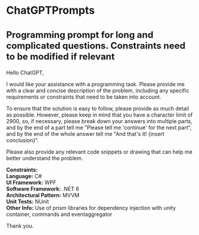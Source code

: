 # ChatGPTPrompts
<h2 style="font-size: 24px;">Programming prompt for long and complicated questions. Constraints need to be modified if relevant</h2>
<p>Hello ChatGPT,</p>

<p>I would like your assistance with a programming task. Please provide me with a clear and concise description of the problem, including any specific requirements or constraints that need to be taken into account.</p>

<p>To ensure that the solution is easy to follow, please provide as much detail as possible. However, please keep in mind that you have a character limit of 2900, so, if necessary, please break down your answers into multiple parts, and by the end of a part tell me "Please tell me 'continue' for the next part", and by the end of the whole answer tell me "And that's it! {insert conclusion}".</p>

<p>Please also provide any relevant code snippets or drawing that can help me better understand the problem.</p>

__Constraints:__<br/>
__Language:__ C#<br/>
__UI Framework:__ WPF<br/>
__Software Framework:__ .NET 6<br/>
__Architectural Pattern:__ MVVM<br/>
__Unit Tests:__ NUnit<br/>
__Other Info:__ Use of prism libraries for dependency injection with unity container, commands and eventaggregator

<p>Thank you.</p>
